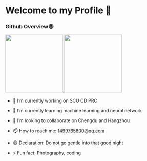 # Welcome to my Profile 👋
### Github Overview😄

<a href="https://github.com/Sunnyhaze">
  <img height="180em" src="https://github-readme-stats.vercel.app/api?username=jzzzzh&count_private=true&show_icons=true&theme=buefy&bg_color=40,FFFFFF,DDDDFF" />
  <img height="180em" src="https://github-readme-stats.vercel.app/api/top-langs/?username=jzzzzh&hide=html,javascript,css&bg_color=40,FFFFFF,EEEEFF&layout=compact" />
</a>


- 🔭 I’m currently working on SCU CD PRC


- 🌱 I’m currently learning machine learning and neural network


- 👯 I’m looking to collaborate on Chengdu  and Hangzhou


- 📫 How to reach me: 1499765600@qq.com


- 😄 Declaration: Do not go gentle into that good night 


- ⚡ Fun fact: Photography, coding


<!--
**jzzzzh/jzzzzh** is a ✨ _special_ ✨ repository because its `README.md` (this file) appears on your GitHub profile.

Here are some ideas to get you started:

- 🔭 I’m currently working on ...
- 🌱 I’m currently learning ...
- 👯 I’m looking to collaborate on ...
- 🤔 I’m looking for help with ...
- 💬 Ask me about ...
- 📫 How to reach me: ...
- 😄 Pronouns: ...
- ⚡ Fun fact: ...
-->
